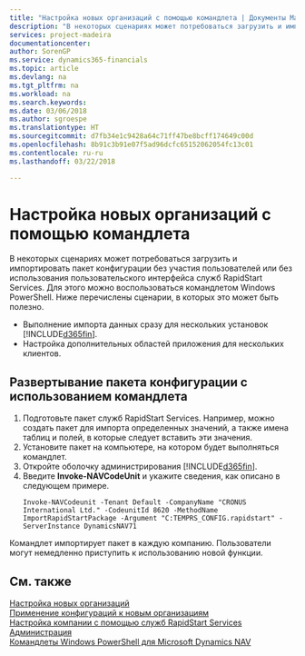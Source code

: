```yaml
---
title: "Настройка новых организаций с помощью командлета | Документы Майкрософт"
description: "В некоторых сценариях может потребоваться загрузить и импортировать пакет конфигурации без участия пользователей или без использования пользовательского интерфейса служб RapidStart Services. Для этого можно воспользоваться командлетом Windows PowerShell."
services: project-madeira
documentationcenter: 
author: SorenGP
ms.service: dynamics365-financials
ms.topic: article
ms.devlang: na
ms.tgt_pltfrm: na
ms.workload: na
ms.search.keywords: 
ms.date: 03/06/2018
ms.author: sgroespe
ms.translationtype: HT
ms.sourcegitcommit: d7fb34e1c9428a64c71ff47be8bcff174649c00d
ms.openlocfilehash: 8b91c3b91e07f5ad96dcfc65152062054fc13c01
ms.contentlocale: ru-ru
ms.lasthandoff: 03/22/2018

---
```

# <a name="configure-new-companies-using-a-cmdlet"></a>Настройка новых организаций с помощью командлета
В некоторых сценариях может потребоваться загрузить и импортировать пакет конфигурации без участия пользователей или без использования пользовательского интерфейса служб RapidStart Services. Для этого можно воспользоваться командлетом Windows PowerShell. Ниже перечислены сценарии, в которых это может быть полезно.  

- Выполнение импорта данных сразу для нескольких установок [!INCLUDE[d365fin](includes/d365fin_md.md)].
- Настройка дополнительных областей приложения для нескольких клиентов.  

## <a name="to-deploy-a-configuration-package-using-a-cmdlet"></a>Развертывание пакета конфигурации с использованием командлета  

1. Подготовьте пакет служб RapidStart Services. Например, можно создать пакет для импорта определенных значений, а также имена таблиц и полей, в которые следует вставить эти значения.  
2. Установите пакет на компьютере, на котором будет выполняться командлет.  
3. Откройте оболочку администрирования [!INCLUDE[d365fin](includes/d365fin_md.md)].  
4. Введите **Invoke-NAVCodeUnit** и укажите сведения, как описано в следующем примере.  
    ```  
    Invoke-NAVCodeunit -Tenant Default -CompanyName "CRONUS International Ltd." -CodeunitId 8620 -MethodName ImportRapidStartPackage -Argument "C:TEMPRS_CONFIG.rapidstart" -ServerInstance DynamicsNAV71  

    ```
Командлет импортирует пакет в каждую компанию. Пользователи могут немедленно приступить к использованию новой функции.  

## <a name="see-also"></a>См. также  
[Настройка новых организаций](admin-how-to-configure-new-companies.md)  
[Применение конфигураций к новым организациям](admin-apply-configuration-to-new-companies.md)  
[Настройка компании с помощью служб RapidStart Services](admin-set-up-a-company-with-rapidstart.md)  
[Администрация](admin-setup-and-administration.md)  
[Командлеты Windows PowerShell для Microsoft Dynamics NAV](/dynamics-nav/microsoft-dynamics-nav-windows-powershell-cmdlets)

